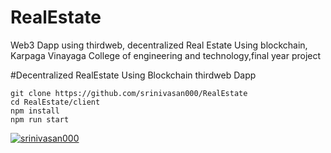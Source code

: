 # RealEstate
Web3 Dapp using thirdweb, decentralized Real Estate Using blockchain, Karpaga Vinayaga College of engineering and technology,final year project 

#Decentralized RealEstate Using Blockchain thirdweb Dapp

```
git clone https://github.com/srinivasan000/RealEstate
cd RealEstate/client
npm install
npm run start
```
<a href="#"><img src="https://github.com/srinivasan000/RealEstate/blob/main/srini.jpg" title="RealEstate" alt="srinivasan000"/></a>

